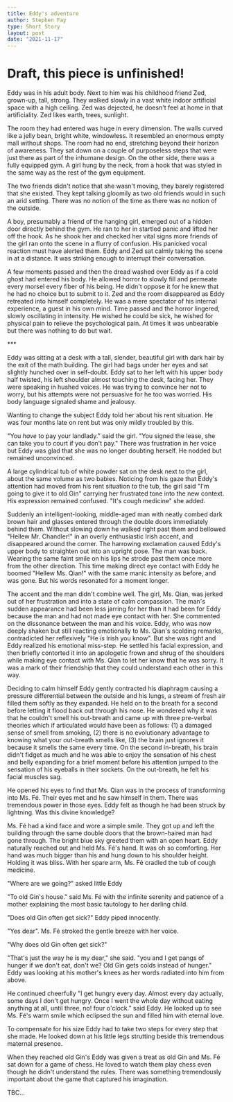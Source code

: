 ```yaml
---
title: Eddy's adventure
author: Stephen Fay
type: Short Story 
layout: post
date: "2021-11-17"
---
```


# Draft, this piece is unfinished!

Eddy was in his adult body. Next to him was his childhood friend Zed, grown-up, tall, strong. They walked slowly in a vast white indoor artificial space with a high ceiling. Zed was dejected, he doesn't feel at home in that artificiality. Zed likes earth, trees, sunlight.

The room they had entered was huge in every dimension. The walls curved like a jelly bean, bright white, windowless. It resembled an enormous empty mall without shops. The room had no end, stretching beyond their horizon of awareness. They sat down on a couple of purposeless steps that were just there as part of the inhumane design. On the other side, there was a fully equipped gym. A girl hung by the neck, from a hook that was styled in the same way as the rest of the gym equipment.

The two friends didn't notice that she wasn't moving, they barely registered that she existed. They kept talking gloomily as two old friends would in such an arid setting. There was no notion of the time as there was no notion of the outside.

A boy, presumably a friend of the hanging girl, emerged out of a hidden door directly behind the gym. He ran to her in startled panic and lifted her off the hook. As he shook her and checked her vital signs more friends of the girl ran onto the scene in a flurry of confusion. His panicked vocal reaction must have alerted them. Eddy and Zed sat calmly taking the scene in at a distance. It was striking enough to interrupt their conversation.

A few moments passed and then the dread washed over Eddy as if a cold ghost had entered his body. He allowed horror to slowly fill and permeate every morsel every fiber of his being. He didn't oppose it for he knew that he had no choice but to submit to it. Zed and the room disappeared as Eddy retreated into himself completely. He was a mere spectator of his internal experience, a guest in his own mind. Time passed and the horror lingered, slowly oscillating in intensity. He wished he could be sick, he wished for physical pain to relieve the psychological pain. At times it was unbearable but there was nothing to do but wait.

\*\*\*

Eddy was sitting at a desk with a tall, slender, beautiful girl with dark hair by the exit of the math building. The girl had bags under her eyes and sat slightly hunched over in self-doubt. Eddy sat to her left with his upper body half twisted, his left shoulder almost touching the desk, facing her. They were speaking in hushed voices. He was trying to convince her not to worry, but his attempts were not persuasive for he too was worried. His body language signaled shame and jealousy.

Wanting to change the subject Eddy told her about his rent situation. He was four months late on rent but was only mildly troubled by this.

"You *have* to pay your landlady." said the girl. "You signed the lease, she can take you to court if you don't pay." There was frustration in her voice but Eddy was glad that she was no longer doubting herself. He nodded but remained unconvinced.

A large cylindrical tub of white powder sat on the desk next to the girl, about the same volume as two babies. Noticing from his gaze that Eddy's attention had moved from his rent situation to the tub, the girl said "I'm going to give it to old Gin" carrying her frustrated tone into the new context. His expression remained confused. "It's cough medicine" she added.

Suddenly an intelligent-looking, middle-aged man with neatly combed dark brown hair and glasses entered through the double doors immediately behind them. Without slowing down he walked right past them and bellowed "Hellew Mr. Chandler!" in an overly enthusiastic Irish accent, and disappeared around the corner. The harrowing exclamation caused Eddy's upper body to straighten out into an upright pose. The man was back. Wearing the same faint smile on his lips he strode past them once more from the other direction. This time making direct eye contact with Eddy he boomed "Hellew Ms. Qian!" with the same manic intensity as before, and was gone. But his words resonated for a moment longer.

The accent and the man didn't combine well. The girl, Ms. Qian, was jerked out of her frustration and into a state of calm compassion. The man's sudden appearance had been less jarring for her than it had been for Eddy because the man and had not made eye contact with her. She commented on the dissonance between the man and his voice. Eddy, who was now deeply shaken but still reacting emotionally to Ms. Qian's scolding remarks, contradicted her reflexively "He *is* Irish you know". But she was right and Eddy realized his emotional miss-step. He settled his facial expression, and then briefly contorted it into an apologetic frown and shrug of the shoulders while making eye contact with Ms. Qian to let her know that he was sorry. It was a mark of their friendship that they could understand each other in this way.

Deciding to calm himself Eddy gently contracted his diaphragm causing a pressure differential between the outside and his lungs, a stream of fresh air filled them softly as they expanded. He held on to the breath for a second before letting it flood back out through his nose. He wondered why it was that he couldn't smell his out-breath and came up with three pre-verbal theories which if articulated would have been as follows: (1) a damaged sense of smell from smoking, (2) there is no evolutionary advantage to knowing what your out-breath smells like, (3) the brain just ignores it because it smells the same every time. On the second in-breath, his brain didn't fidget as much and he was able to enjoy the sensation of his chest and belly expanding for a brief moment before his attention jumped to the sensation of his eyeballs in their sockets. On the out-breath, he felt his facial muscles sag.

He opened his eyes to find that Ms. Qian was in the process of transforming into Ms. Fé. Their eyes met and he saw himself in them. There was tremendous power in those eyes. Eddy felt as though he had been struck by lightning. Was this divine knowledge?

Ms. Fé had a kind face and wore a simple smile. They got up and left the building through the same double doors that the brown-haired man had gone through. The bright blue sky greeted them with an open heart. Eddy naturally reached out and held Ms. Fé's hand. It was oh so comforting. Her hand was much bigger than his and hung down to his shoulder height. Holding it was bliss. With her spare arm, Ms. Fé cradled the tub of cough medicine.

"Where are we going?" asked little Eddy

"To old Gin's house." said Ms. Fé with the infinite serenity and patience of a mother explaining the most basic tautology to her darling child.

"Does old Gin often get sick?" Eddy piped innocently.

"Yes dear". Ms. Fé stroked the gentle breeze with her voice.

"Why does old Gin often get sick?"

"That's just the way he is my dear," she said. "you and I get pangs of hunger if we don't eat, don't we? Old Gin gets colds instead of hunger." Eddy was looking at his mother's knees as her words radiated into him from above.

He continued cheerfully "I get hungry every day. Almost every day actually, some days I don't get hungry. Once I went the whole day without eating anything at all, until three, no! four o'clock." said Eddy. He looked up to see Ms. Fé's warm smile which eclipsed the sun and filled him with eternal love.

To compensate for his size Eddy had to take two steps for every step that she made. He looked down at his little legs strutting beside this tremendous maternal presence.

When they reached old Gin's Eddy was given a treat as old Gin and Ms. Fé sat down for a game of chess. He loved to watch them play chess even though he didn't understand the rules. There was something tremendously important about the game that captured his imagination.

TBC...
